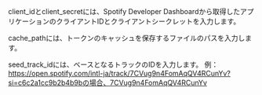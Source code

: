 client_idとclient_secretには、Spotify Developer Dashboardから取得したアプリケーションのクライアントIDとクライアントシークレットを入力します。

cache_pathには、トークンのキャッシュを保存するファイルのパスを入力します。

seed_track_idには、ベースとなるトラックのIDを入力します。
例：https://open.spotify.com/intl-ja/track/7CVug9n4FomAqQV4RCunYv?si=c6c2a1cc9b2b4b9bの場合、7CVug9n4FomAqQV4RCunYv
